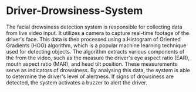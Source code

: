 # Driver-Drowsiness-System
The facial drowsiness detection system is responsible for collecting data from live video input. It utilizes a camera to capture real-time footage of the driver's face. This data is then processed using a Histogram of Oriented Gradients (HOG) algorithm, which is a popular machine learning technique used for detecting objects. The algorithm extracts various components of the from the video, such as the measure the driver's eye aspect ratio (EAR), mouth aspect ratio (MAR), and head tilt position. These measurements serve as indicators of drowsiness. By analysing this data, the system is able to determine the driver's level of alertness. If signs of drowsiness are detected, the system activates a buzzer to alert the driver.
